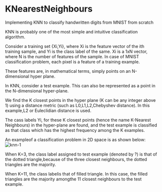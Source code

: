 # KNearestNeighbours
Implementing KNN to classify handwritten digits from MNIST from scratch

KNN is probably one of the most simple and intuitive classification algorithm.

Consider a training set {Xi,Yi}, where Xi is the feature vector of the ith training sample, and Yi is the class label of the same.
Xi is a 1xN vector, where N is the number of features of the sample. In case of MNIST classification problem, each pixel is a feature of a training example.

These features are, in mathematical terms, simply points on an N-dimensional hyper plane.

In KNN, consider a test example. This can also be represented as a point in the N-dimensional hyper-plane.

We find the K closest points in the hyper plane (K can be any integer above 1) using a distance metric (such as L0,L1,L2,Chebyshev distance). In this example,L2 or Euleclidian distance is used.

The cass labels Yi, for these K closest points (hence the name K-Nearest Neighbours) in the hyper-plane are found, and the test example is classified as that class which has the highest frequency among the K examples.

An exampleof a classification problem in 2D space is as shown below:
![knn-1](https://user-images.githubusercontent.com/42526509/47608158-624d4b80-d9de-11e8-8b69-49bbb45d8e87.png)

When K=3, the class label assigned to test example (denoted by ?) is that of the dotted triangle,because of the three closest neighbours, the dotted triangles are the majority.

When K=11, the class labelis that of filled triangle. In this case, the filled triangles are the majority amongthe 11 closest neighbours to the test example.
